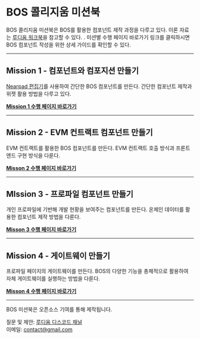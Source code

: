 # BOS 콜리지움 미션북
BOS 콜리지움 미션북은 BOS를 활용한 컴포넌트 제작 과정을 다루고 있다. 이론 자료는 [루디움 워크북](https://collegium-bos.ludium.world/forums/Q9AHNXN2D/threads/T3FHEZHD6)을 참고할 수 있다. . 미션별 수행 페이지 바로가기 링크를 클릭하시면 BOS 컴포넌트 작성을 위한 상세 가이드를 확인할 수 있다.

---
## Mission 1 - 컴포넌트와 컴포지션 만들기
[Nearpad 편집기](https://nearpad.dev/editor)를 사용하여 간단한 BOS 컴포넌트를 만든다. 간단한 컴포넌트 제작과 위젯 활용 방법을 다루고 있다.

[**Mission 1 수행 페이지 바로가기**](wk1/)

---
## Mission 2 - EVM 컨트랙트 컴포넌트 만들기
EVM 컨트랙트를 활용한 BOS 컴포넌트를 만든다. EVM 컨트랙트 호출 방식과 프론트엔드 구현 방식을 다룬다.

[**Misson 2 수행 페이지 바로가기**](wk2/)

---
## MIssion 3 - 프로파일 컴포넌트 만들기
개인 프로파일에 기반해 개발 현황을 보여주는 컴포넌트를 만든다. 온체인 데이터를 활용한 컴포넌트 제작 방법을 다룬다.

[**Misson 3 수행 페이지 바로가기**](wk3/)

---
## Mission 4 - 게이트웨이 만들기

프로파일 페이지의 게이트웨이를 만든다. BOS의 다양한 기능을 총체적으로 활용하여 자체 게이트웨이를 실행하는 방법을 다룬다.

[**Misson 4 수행 페이지 바로가기**](wk4/)

--- 
BOS 미션북은 오픈소스 기여를 통해 제작됩니다.

질문 및 제안: 
[루디움 디스코드 채널](https://discord.com/invite/c8Snswayuw)   
이메일: contact@gmail.com 
